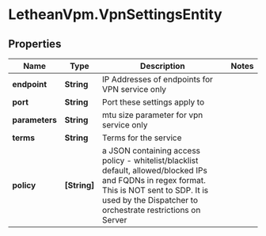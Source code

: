 # LetheanVpm.VpnSettingsEntity

## Properties

Name | Type | Description | Notes
------------ | ------------- | ------------- | -------------
**endpoint** | **String** | IP Addresses of endpoints for VPN service only | 
**port** | **String** | Port these settings apply to | 
**parameters** | **String** | mtu size parameter for vpn service only | 
**terms** | **String** | Terms for the service | 
**policy** | **[String]** | a JSON containing access policy - whitelist/blacklist default, allowed/blocked IPs and FQDNs in regex format. This is NOT sent to SDP. It is used by the Dispatcher to orchestrate restrictions on Server | 


